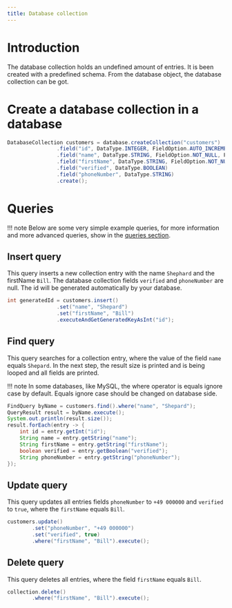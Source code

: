 ```yaml
---
title: Database collection
---
```


# Introduction

The database collection holds an undefined amount of entries. It is been created with a predefined schema. From the database
object, the database collection can be got. 

# Create a database collection in a database

````java
DatabaseCollection customers = database.createCollection("customers")
                .field("id", DataType.INTEGER, FieldOption.AUTO_INCREMENT, FieldOption.PRIMARY_KEY)
                .field("name", DataType.STRING, FieldOption.NOT_NULL, FieldOption.INDEX)
                .field("firstName", DataType.STRING, FieldOption.NOT_NULL)
                .field("verified", DataType.BOOLEAN)
                .field("phoneNumber", DataType.STRING)
                .create();  
````

# Queries

!!! note
    Below are some very simple example queries, for more information and more advanced queries, show in the
    [queries section]({{site.site_url}}/guides/queries/).

## Insert query

This query inserts a new collection entry with the name `Shephard` and the firstName `Bill`. The database collection
fields `verified` and `phoneNumber` are null. The id will be generated automatically by your database.

````java
int generatedId = customers.insert()
                .set("name", "Shepard")
                .set("firstName", "Bill")
                .executeAndGetGeneratedKeyAsInt("id");
````

## Find query

This query searches for a collection entry, where the value of the field `name` equals `Shepard`. In the next step,
the result size is printed and is being looped and all fields are printed. 

!!! note
    In some databases, like MySQL, the where operator is equals ignore case by default. Equals ignore case should be
    changed on database side.

````java
FindQuery byName = customers.find().where("name", "Shepard");
QueryResult result = byName.execute();
System.out.println(result.size());
result.forEach(entry -> {
    int id = entry.getInt("id");
    String name = entry.getString("name");
    String firstName = entry.getString("firstName");
    boolean verified = entry.getBoolean("verified");
    String phoneNumber = entry.getString("phoneNumber");
});
````

## Update query

This query updates all entries fields `phoneNumber` to `+49 000000` and `verified` to `true`, where the `firstName`
equals `Bill`.

````java
customers.update()
        .set("phoneNumber", "+49 000000")
        .set("verified", true)
        .where("firstName", "Bill").execute();
````

## Delete query

This query deletes all entries, where the field `firstName` equals `Bill`.

````java
collection.delete()
        .where("firstName", "Bill").execute();
````